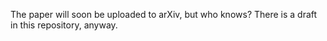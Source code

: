 The paper will soon be uploaded to arXiv, but who knows? There is a draft in this repository, anyway.
